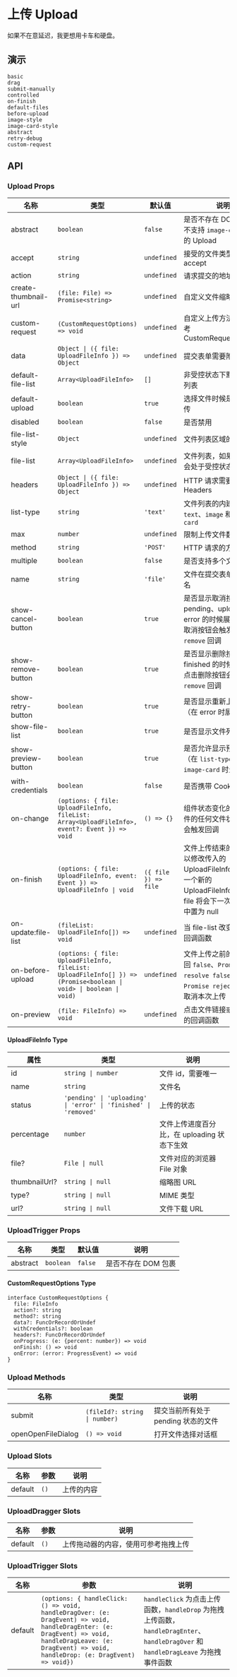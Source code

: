 # 上传 Upload

如果不在意延迟，我更想用卡车和硬盘。

## 演示

```demo
basic
drag
submit-manually
controlled
on-finish
default-files
before-upload
image-style
image-card-style
abstract
retry-debug
custom-request
```

## API

### Upload Props

| 名称 | 类型 | 默认值 | 说明 |
| --- | --- | --- | --- |
| abstract | `boolean` | `false` | 是否不存在 DOM 包裹，不支持 `image-card` 类型的 Upload |
| accept | `string` | `undefined` | 接受的文件类型，参考 <n-a href="https://developer.mozilla.org/en-US/docs/Web/HTML/Element/input/file#accept" target="_blank">accept</n-a> |
| action | `string` | `undefined` | 请求提交的地址 |
| create-thumbnail-url | `(file: File) => Promise<string>` | `undefined` | 自定义文件缩略图 |
| custom-request | `(CustomRequestOptions) => void` | `undefined` | 自定义上传方法，类型参考 <n-a href="#CustomRequestOptions-Type">CustomRequestOptions</n-a> |
| data | `Object \| ({ file: UploadFileInfo }) => Object` | `undefined` | 提交表单需要附加的数据 |
| default-file-list | `Array<UploadFileInfo>` | `[]` | 非受控状态下默认的文件列表 |
| default-upload | `boolean` | `true` | 选择文件时候是否默认上传 |
| disabled | `boolean` | `false` | 是否禁用 |
| file-list-style | `Object` | `undefined` | 文件列表区域的样式 |
| file-list | `Array<UploadFileInfo>` | `undefined` | 文件列表，如果传入组件会处于受控状态 |
| headers | `Object \| ({ file: UploadFileInfo }) => Object` | `undefined` | HTTP 请求需要附加的 Headers |
| list-type | `string` | `'text'` | 文件列表的内建样式，`text`、`image` 和 `image-card` |
| max | `number` | `undefined` | 限制上传文件数量 |
| method | `string` | `'POST'` | HTTP 请求的方法 |
| multiple | `boolean` | `false` | 是否支持多个文件 |
| name | `string` | `'file'` | 文件在提交表单中的字段名 |
| show-cancel-button | `boolean` | `true` | 是否显示取消按钮（在 pending、uploading、error 的时候展示），点击取消按钮会触发 `on-remove` 回调 |
| show-remove-button | `boolean` | `true` | 是否显示删除按钮（在 finished 的时候展示），点击删除按钮会触发 `on-remove` 回调 |
| show-retry-button | `boolean` | `true` | 是否显示重新上传按钮（在 error 时展示） |
| show-file-list | `boolean` | `true` | 是否显示文件列表 |
| show-preview-button | `boolean` | `true` | 是否允许显示预览按钮（在 `list-type` 为 `image-card` 时生效） |
| with-credentials | `boolean` | `false` | 是否携带 Cookie |
| on-change | `(options: { file: UploadFileInfo, fileList: Array<UploadFileInfo>, event?: Event }) => void` | `() => {}` | 组件状态变化的回调，组件的任何文件状态变化都会触发回调 |
| on-finish | `(options: { file: UploadFileInfo, event: Event }) => UploadFileInfo \| void` | `({ file }) => file` | 文件上传结束的回调，可以修改传入的 UploadFileInfo 或者返回一个新的 UploadFileInfo。注意： file 将会下一次事件循环中置为 null |
| on-update:file-list | `(fileList: UploadFileInfo[]) => void` | `undefined` | 当 file-list 改变时触发的回调函数 |
| on-before-upload | `(options: { file: UploadFileInfo, fileList: UploadFileInfo[] }) => (Promise<boolean \| void> \| boolean \| void)` | `undefined` | 文件上传之前的回调，返回 `false`、`Promise resolve false`、`Promise rejected` 时会取消本次上传 |
| on-preview | `(file: FileInfo) => void` | `undefined` | 点击文件链接或预览按钮的回调函数 |

#### UploadFileInfo Type

| 属性 | 类型 | 说明 |
| --- | --- | --- |
| id | `string \| number` | 文件 id，需要唯一 |
| name | `string` | 文件名 |
| status | `'pending' \| 'uploading' \| 'error' \| 'finished' \| 'removed'` | 上传的状态 |
| percentage | `number` | 文件上传进度百分比，在 uploading 状态下生效 |
| file? | `File \| null` | 文件对应的浏览器 File 对象 |
| thumbnailUrl? | `string \| null` | 缩略图 URL |
| type? | `string \| null` | MIME 类型 |
| url? | `string \| null` | 文件下载 URL |

### UploadTrigger Props

| 名称     | 类型      | 默认值  | 说明                |
| -------- | --------- | ------- | ------------------- |
| abstract | `boolean` | `false` | 是否不存在 DOM 包裹 |

#### CustomRequestOptions Type

```__ts
interface CustomRequestOptions {
  file: FileInfo
  action?: string
  method?: string
  data?: FuncOrRecordOrUndef
  withCredentials?: boolean
  headers?: FuncOrRecordOrUndef
  onProgress: (e: {percent: number}) => void
  onFinish: () => void
  onError: (error: ProgressEvent) => void
}
```

### Upload Methods

| 名称 | 类型 | 说明 |
| --- | --- | --- |
| submit | `(fileId?: string \| number)` | 提交当前所有处于 pending 状态的文件 |
| openOpenFileDialog | `() => void` | 打开文件选择对话框 |

### Upload Slots

| 名称    | 参数 | 说明       |
| ------- | ---- | ---------- |
| default | `()` | 上传的内容 |

### UploadDragger Slots

| 名称 | 参数 | 说明 |
| --- | --- | --- |
| default | `()` | 上传拖动器的内容，使用可参考<n-a href="#drag">拖拽上传</n-a> |

### UploadTrigger Slots

| 名称 | 参数 | 说明 |
| --- | --- | --- |
| default | `(options: { handleClick: () => void, handleDragOver: (e: DragEvent) => void, handleDragEnter: (e: DragEvent) => void, handleDragLeave: (e: DragEvent) => void, handleDrop: (e: DragEvent) => void})` | `handleClick` 为点击上传函数，`handleDrop` 为拖拽上传函数，`handleDragEnter`、`handleDragOver` 和 `handleDragLeave` 为拖拽事件函数 |

